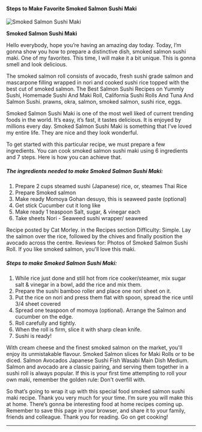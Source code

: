             

#### Steps to Make Favorite Smoked Salmon Sushi Maki

![Smoked Salmon Sushi Maki](https://img-global.cpcdn.com/recipes/d9e13601a2205907/751x532cq70/smoked-salmon-sushi-maki-recipe-main-photo.jpg)

**Smoked Salmon Sushi Maki**

Hello everybody, hope you’re having an amazing day today. Today, I’m gonna show you how to prepare a distinctive dish, smoked salmon sushi maki. One of my favorites. This time, I will make it a bit unique. This is gonna smell and look delicious.

The smoked salmon roll consists of avocado, fresh sushi grade salmon and mascarpone filling wrapped in nori and cooked sushi rice topped with the best cut of smoked salmon. The Best Salmon Sushi Recipes on Yummly Sushi, Homemade Sushi And Maki Roll, California Sushi Rolls And Tuna And Salmon Sushi. prawns, okra, salmon, smoked salmon, sushi rice, eggs.

Smoked Salmon Sushi Maki is one of the most well liked of current trending foods in the world. It’s easy, it’s fast, it tastes delicious. It is enjoyed by millions every day. Smoked Salmon Sushi Maki is something that I’ve loved my entire life. They are nice and they look wonderful.

To get started with this particular recipe, we must prepare a few ingredients. You can cook smoked salmon sushi maki using 6 ingredients and 7 steps. Here is how you can achieve that.

##### The ingredients needed to make Smoked Salmon Sushi Maki:

1.  Prepare 2 cups steamed sushi (Japanese) rice, or, steames Thai Rice
2.  Prepare Smoked salmon
3.  Make ready Momoya Gohan desuyo, this is seaweed paste (optional)
4.  Get stick Cucumber cut it long like
5.  Make ready 1 teaspoon Salt, sugar, & vinegar each
6.  Take sheets Nori - Seaweed sushi wrapper/ seaweed

Recipe posted by Cat Morley. in the Recipes section Difficulty: Simple. Lay the salmon over the rice, followed by the chives and finally position the avocado across the centre. Reviews for: Photos of Smoked Salmon Sushi Roll. If you like smoked salmon, you'll love this maki.

##### Steps to make Smoked Salmon Sushi Maki:

1.  While rice just done and still hot from rice cooker/steamer, mix sugar salt & vinegar in a bowl, add the rice and mix them.
2.  Prepare the sushi bamboo roller and place one nori sheet on it.
3.  Put the rice on nori and press them flat with spoon, spread the rice until 3/4 sheet covered
4.  Spread one teaspoon of momoya (optional). Arrange the Salmon and cucumber on the edge.
5.  Roll carefully and tightly.
6.  When the roll is firm, slice it with sharp clean knife.
7.  Sushi is ready!

With cream cheese and the finest smoked salmon on the market, you'll enjoy its unmistakable flavour. Smoked Salmon slices for Maki Rolls or to be diced. Salmon Avocados Japanese Sushi Fish Wasabi Main Dish Medium. Salmon and avocado are a classic pairing, and serving them together in a sushi roll is always popular. If this is your first time attempting to roll your own maki, remember the golden rule: Don't overfill with.

So that’s going to wrap it up with this special food smoked salmon sushi maki recipe. Thank you very much for your time. I’m sure you will make this at home. There’s gonna be interesting food at home recipes coming up. Remember to save this page in your browser, and share it to your family, friends and colleague. Thank you for reading. Go on get cooking!

* * *